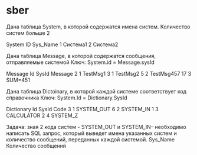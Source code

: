 # sber
Дана таблица System, в которой содержатся имена систем. Количество систем больше 2

System
ID	Sys_Name
1	   Система1
2	   Система2
	
	

Дана таблица Message, в которой содержатся сообщения, отправляемые системой
Ключ: System.id = Message.sysId

Message
Id	SysId	 Message
2	    1	   TestMsg1
3	    1	   TestMsg2
5	    2	   TestMsg457
17	  3	   SUM=451
		

Дана таблица Dictoinary, в которой каждой системе соответствует код справочника
Ключ: System.Id = Dictionary.SysId

Dictionary
Id	SysId	  Code
3	    1	    SYSTEM_OUT
6	    2	    SYSTEM_IN
1	    3	    CALCULATOR
2	    4	    SYSTEM_Z


Задача: зная 2 кода систем - SYSTEM_OUT и SYSTEM_IN– необходимо написать SQL запрос, который выведет имена указанных систем и количество сообщений, переданных каждой системой.
Sys_Name	Количество сообщений
	
	
